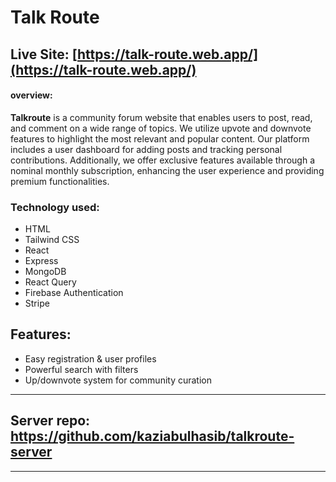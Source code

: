 # Talk Route
## Live Site: [https://talk-route.web.app/](https://talk-route.web.app/)
#### overview: 
**Talkroute** is a community forum website that enables users to post, read, and comment on a wide range of topics. We utilize upvote and downvote features to highlight the most relevant and popular content. Our platform includes a user dashboard for adding posts and tracking personal contributions. Additionally, we offer exclusive features available through a nominal monthly subscription, enhancing the user experience and providing premium functionalities.

### Technology used: 
- HTML
- Tailwind CSS
- React
- Express
- MongoDB
- React Query
- Firebase Authentication
- Stripe

## Features:

- Easy registration & user profiles
- Powerful search with filters
- Up/downvote system for community curation



---


## Server repo: https://github.com/kaziabulhasib/talkroute-server
---


